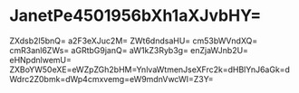 # JanetPe4501956bXh1aXJvbHY=
ZXdsb2l5bnQ=
a2F3eXJuc2M=
ZWt6dndsaHU=
cm53bWVndXQ=
cmR3anl6ZWs=
aGRtbG9janQ=
aW1kZ3Ryb3g=
enZjaWJnb2U=
eHNpdnlwemU=
ZXBoYW50eXE=eWZpZGh2bHM=YnlvaWtmenJseXFrc2k=dHBlYnJ6aGk=dWdrc2Z0bmk=dWp4cmxvemg=eW9mdnVwcWI=Z3Y=
